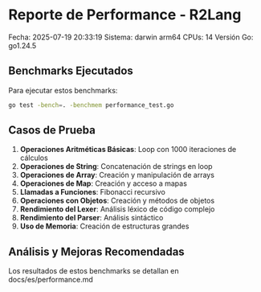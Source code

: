 # Reporte de Performance - R2Lang
Fecha: 2025-07-19 20:33:19
Sistema: darwin arm64
CPUs: 14
Versión Go: go1.24.5

## Benchmarks Ejecutados

Para ejecutar estos benchmarks:
```bash
go test -bench=. -benchmem performance_test.go
```

## Casos de Prueba

1. **Operaciones Aritméticas Básicas**: Loop con 1000 iteraciones de cálculos
2. **Operaciones de String**: Concatenación de strings en loop
3. **Operaciones de Array**: Creación y manipulación de arrays
4. **Operaciones de Map**: Creación y acceso a mapas
5. **Llamadas a Funciones**: Fibonacci recursivo
6. **Operaciones con Objetos**: Creación y métodos de objetos
7. **Rendimiento del Lexer**: Análisis léxico de código complejo
8. **Rendimiento del Parser**: Análisis sintáctico
9. **Uso de Memoria**: Creación de estructuras grandes

## Análisis y Mejoras Recomendadas

Los resultados de estos benchmarks se detallan en docs/es/performance.md
